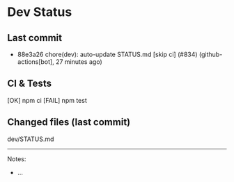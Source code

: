 # Dev Status

## Last commit
- 88e3a26 chore(dev): auto-update STATUS.md [skip ci] (#834) (github-actions[bot], 27 minutes ago)
## CI & Tests
[OK] npm ci
[FAIL] npm test

## Changed files (last commit)
dev/STATUS.md

---
Notes:
- ...
